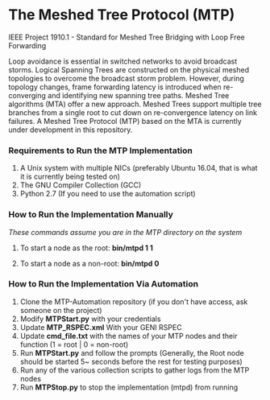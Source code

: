 # The Meshed Tree Protocol (MTP)
IEEE Project 1910.1 - Standard for Meshed Tree Bridging with Loop Free Forwarding

Loop avoidance is essential in switched networks to avoid broadcast storms. Logical Spanning Trees are constructed on the physical meshed topologies to overcome the broadcast storm problem. However, during topology changes, frame forwarding latency is introduced when re-converging and identifying new spanning tree paths. Meshed Tree algorithms (MTA) offer a new approach. Meshed Trees support multiple tree branches from a single root to cut down on re-convergence latency on link failures. A Meshed Tree Protocol (MTP) based on the MTA is currently under development in this repository.

### Requirements to Run the MTP Implementation
1. A Unix system with multiple NICs (preferably Ubuntu 16.04, that is what it is currently being tested on)
2. The GNU Compiler Collection (GCC)
3. Python 2.7 (If you need to use the automation script)

### How to Run the Implementation Manually
*These commands assume you are in the MTP directory on the system*

1. To start a node as the root:
**bin/mtpd 1 1**

2. To start a node as a non-root:
**bin/mtpd 0**

### How to Run the Implementation Via Automation
1. Clone the MTP-Automation repository (if you don't have access, ask someone on the project)
2. Modify **MTPStart.py** with your credentials
3. Update **MTP_RSPEC.xml** With your GENI RSPEC
4. Update **cmd_file.txt** with the names of your MTP nodes and their function (1 = root | 0 = non-root)
5. Run **MTPStart.py** and follow the prompts (Generally, the Root node should be started 5~ seconds before the rest for testing purposes)
6. Run any of the various collection scripts to gather logs from the MTP nodes
7. Run **MTPStop.py** to stop the implementation (mtpd) from running
